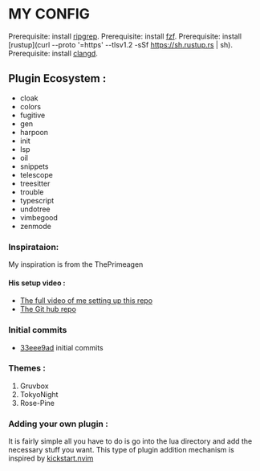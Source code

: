 # MY CONFIG
Prerequisite: install [ripgrep](https://github.com/BurntSushi/ripgrep).
Prerequisite: install [fzf](https://github.com/fuzzy-finder/fzf.git).
Prerequisite: install [rustup](curl --proto '=https' --tlsv1.2 -sSf https://sh.rustup.rs | sh).
Prerequisite: install [clangd](https://github.com/clangd/clangd.git).

## Plugin Ecosystem :
* cloak
* colors
* fugitive
* gen
* harpoon
* init
* lsp
* oil
* snippets
* telescope
* treesitter
* trouble
* typescript
* undotree
* vimbegood
* zenmode


### Inspirataion:
My inspiration is from the ThePrimeagen
#### His setup video :
* [The full video of me setting up this repo](https://www.youtube.com/watch?v=w7i4amO_zaE)
* [The Git hub repo](https://github.com/ThePrimeagen/init.lua.git)

### Initial  commits
* [33eee9ad](https://github.com/fedoralife/devsetup.git) initial commits

### Themes :
1. Gruvbox
2. TokyoNight
3. Rose-Pine

### Adding your own plugin :
It is fairly simple all you have to do is go into the lua directory and add the necessary stuff you want.
This type of plugin addition mechanism is inspired by [kickstart.nvim](https://github.com/nvim-lua/kickstart.nvim.git)
